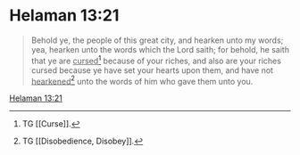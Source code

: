 # Helaman 13:21

> Behold ye, the people of this great city, and hearken unto my words; yea, hearken unto the words which the Lord saith; for behold, he saith that ye are <u>cursed</u>[^a] because of your riches, and also are your riches cursed because ye have set your hearts upon them, and have not <u>hearkened</u>[^b] unto the words of him who gave them unto you.

[Helaman 13:21](https://www.churchofjesuschrist.org/study/scriptures/bofm/hel/13?lang=eng&id=p21#p21)


[^a]: TG [[Curse]].
[^b]: TG [[Disobedience, Disobey]].
